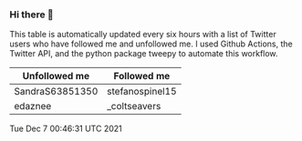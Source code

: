 ### Hi there 👋

This table is automatically updated every six hours with a list of Twitter users who have followed me and unfollowed me. I used Github Actions, the Twitter API, and the python package tweepy to automate this workflow.

| Unfollowed me |  Followed me |
| --- | --- |
|SandraS63851350|stefanospinel15|
|edaznee|_coltseavers|
Tue Dec  7 00:46:31 UTC 2021
